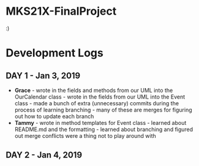 # MKS21X-FinalProject
:)


# Development Logs  
## DAY 1 - Jan 3, 2019
- **Grace**
		- wrote in the fields and methods from our UML into the OurCalendar class
		- wrote in the fields from our UML into the Event class
		- made a bunch of extra (unnecessary) commits during the process of learning branching
		- many of these are merges for figuring out how to update each branch
- **Tammy**
		- wrote in method templates for Event class
		- learned about README.md and the formatting
		- learned about branching and figured out merge conflicts were a thing not to play around with
## DAY 2 - Jan 4, 2019 
